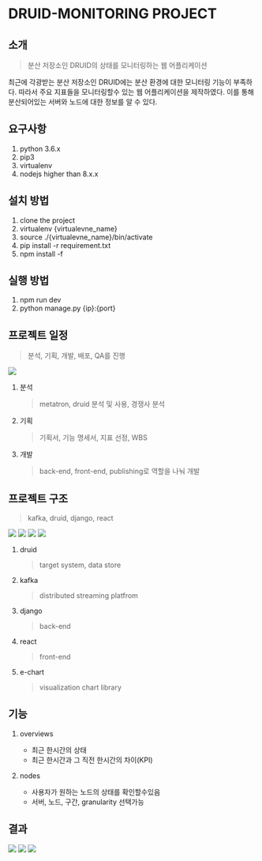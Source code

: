 # DRUID-MONITORING PROJECT 
##  소개
> 분산 저장소인 DRUID의 상태를 모니터링하는 웹 어플리케이션

최근에 각광받는 분산 저장소인 DRUID에는 분산 환경에 대한 모니터링 기능이 부족하다. 따라서 주요 지표들을 모니터링할수 있는 웹 어플리케이션을 제작하였다. 이를 통해 분산되어있는 서버와 노드에 대한 정보를 알 수 있다.

## 요구사항
1.  python 3.6.x
2.  pip3
3.  virtualenv
4.  nodejs higher than 8.x.x

## 설치 방법
1.  clone the project
2.  virtualenv {virtualevne_name}
3.  source ./{virtualevne_name}/bin/activate
4.  pip install -r requirement.txt
5.  npm install -f

## 실행 방법
1.  npm run dev
2.  python manage.py {ip}:{port}


## 프로젝트 일정
> 분석, 기획, 개발, 배포, QA를 진행

![](https://github.com/pouder-Man/druid-monitoring-project/blob/master/image/00_milestone.PNG)


1. 분석
	> metatron, druid 분석 및 사용, 경쟁사 분석
2. 기획
	> 기획서, 기능 명세서, 지표 선정, WBS
3. 개발
	> back-end, front-end, publishing로 역할을 나눠 개발
	
## 프로젝트 구조
 > kafka, druid, django, react

![](https://github.com/pouder-Man/druid-monitoring-project/blob/master/image/01_architecture.PNG)
![](https://github.com/pouder-Man/druid-monitoring-project/blob/master/image/02_architecture.PNG)
![](https://github.com/pouder-Man/druid-monitoring-project/blob/master/image/03_architecture.PNG)
![](https://github.com/pouder-Man/druid-monitoring-project/blob/master/image/04_architecture.PNG)

1. druid

	> target system, data store

2. kafka
	
	> distributed streaming platfrom
	
3. django
	
	> back-end
	
4. react

	> front-end
	
5. e-chart

	> visualization chart library

## 기능

1. overviews
	* 최근 한시간의 상태
	* 최근 한시간과 그 직전 한시간의 차이(KPI)

2. nodes
	* 사용자가 원하는 노드의 상태를 확인할수있음
	* 서버, 노드, 구간, granularity 선택가능

## 결과

![](https://github.com/pouder-Man/druid-monitoring-project/blob/master/image/07_result.jpg)
![](https://github.com/pouder-Man/druid-monitoring-project/blob/master/image/08_result.jpg)
![](https://github.com/pouder-Man/druid-monitoring-project/blob/master/image/09_result.jpg)
